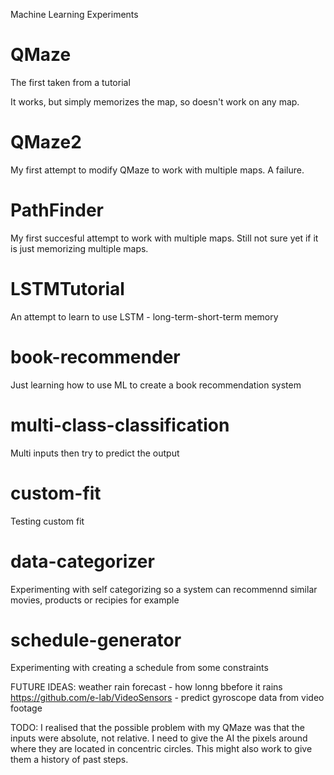  
Machine Learning Experiments

QMaze
===========
The first taken from a tutorial

It works, but simply memorizes the map, so doesn't work on any map.

QMaze2
===========
My first attempt to modify QMaze to work with multiple maps. A failure.

PathFinder
============
My first succesful attempt to work with multiple maps. Still not sure yet if it is just memorizing multiple maps.

LSTMTutorial
============
An attempt to learn to use LSTM - long-term-short-term memory

book-recommender
================
Just learning how to use ML to create a book recommendation system

multi-class-classification
==========================
Multi inputs then try to predict the output

custom-fit
==========
Testing custom fit

data-categorizer
===================
Experimenting with self categorizing so a system can recommennd similar movies, products or recipies for example

schedule-generator
===================
Experimenting with creating a schedule from some constraints

FUTURE IDEAS:
weather rain forecast - how lonng bbefore it rains
https://github.com/e-lab/VideoSensors - predict gyroscope data from video footage


TODO: I realised that the possible problem with my QMaze was that the inputs were absolute, not relative. I need to give the AI the pixels around where they are located in concentric circles. This might also work to give them a history of past steps.
